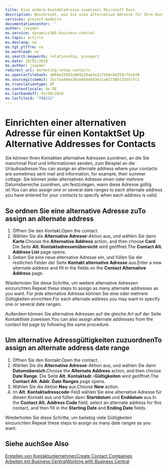 ```yaml
---
title: Eine andere Kontaktadresse zuweisen| Microsoft Docs
description: Beschreibt, wie Sie eine alternative Adresse für Ihre Kontakte zuweisen, an die Sie manchmal Informationen senden.
services: project-madeira
documentationcenter: ''
author: jswymer
ms.service: dynamics365-business-central
ms.topic: article
ms.devlang: na
ms.tgt_pltfrm: na
ms.workload: na
ms.search.keywords: relationship, prospect
ms.date: 10/01/2018
ms.author: jswymer
redirect_url: marketing-setup-contacts
ms.openlocfilehash: d069a22603a969220a62e2c7458cb6259cfbc630
ms.sourcegitcommit: 1bcfaa99ea302e6b84b8361ca02730b135557fc1
ms.translationtype: HT
ms.contentlocale: de-DE
ms.lasthandoff: 03/08/2019
ms.locfileid: "798212"
---
```

# <a name="set-up-alternative-addresses-for-contacts"></a><span data-ttu-id="c0bb3-103">Einrichten einer alternativen Adresse für einen Kontakt</span><span class="sxs-lookup"><span data-stu-id="c0bb3-103">Set Up Alternative Addresses for Contacts</span></span>
<span data-ttu-id="c0bb3-104">Sie können Ihren Kontakten alternative Adressen zuordnen, an die Sie manchmal Post und Informationen senden, zum Beispiel an die Urlaubsadresse.</span><span class="sxs-lookup"><span data-stu-id="c0bb3-104">You can assign an alternate address where your contacts are sometimes sent mail and information, for example, their summer cottage.</span></span> <span data-ttu-id="c0bb3-105">Sie können jeder alternativen Adresse einen oder mehrere Datumsbereiche zuordnen, um festzulegen, wann diese Adresse gültig ist.</span><span class="sxs-lookup"><span data-stu-id="c0bb3-105">You can also assign one or several date ranges to each alternate address you have entered for your contacts to specify when each address is valid.</span></span>

## <a name="to-assign-an-alternate-address"></a><span data-ttu-id="c0bb3-106">So ordnen Sie eine alternative Adresse zu</span><span class="sxs-lookup"><span data-stu-id="c0bb3-106">To assign an alternate address</span></span>
1. <span data-ttu-id="c0bb3-107">Öffnen Sie den Kontakt.</span><span class="sxs-lookup"><span data-stu-id="c0bb3-107">Open the contact.</span></span>
2. <span data-ttu-id="c0bb3-108">Wählen Sie die **Alternative Adresse**-Aktion aus, und wählen Sie dann **Karte**.</span><span class="sxs-lookup"><span data-stu-id="c0bb3-108">Choose the **Alternative Address** action, and then choose **Card**.</span></span> <span data-ttu-id="c0bb3-109">Die Seite **Alt. Kontaktadressenübersicht** wird geöffnet.</span><span class="sxs-lookup"><span data-stu-id="c0bb3-109">The **Contact Alt. Address List** page opens.</span></span>
3. <span data-ttu-id="c0bb3-110">Geben Sie eine neue alternative Adresse ein, und füllen Sie die restlichen Felder der Seite **Kontakt alternative Adresse** aus.</span><span class="sxs-lookup"><span data-stu-id="c0bb3-110">Enter a new alternate address and fill in the fields on the **Contact Alternative Address** page.</span></span>

<span data-ttu-id="c0bb3-111">Wiederholen Sie diese Schritte, um weitere alternative Adressen einzurichten.</span><span class="sxs-lookup"><span data-stu-id="c0bb3-111">Repeat these steps to assign as many alternate addresses as you want.</span></span> <span data-ttu-id="c0bb3-112">Für jede alternative Adresse können Sie eine oder mehrere Gültigkeiten einrichten.</span><span class="sxs-lookup"><span data-stu-id="c0bb3-112">For each alternate address you may want to specify one or several date ranges.</span></span>

<span data-ttu-id="c0bb3-113">Außerdem können Sie alternative Adressen auf die gleiche Art auf der Seite Kontaktliste zuweisen.</span><span class="sxs-lookup"><span data-stu-id="c0bb3-113">You can also assign alternate addresses from the contact list page by following the same procedure.</span></span>

## <a name="to-assign-an-alternate-address-date-range"></a><span data-ttu-id="c0bb3-114">Um alternative Adressgültigkeiten zuzuordnen</span><span class="sxs-lookup"><span data-stu-id="c0bb3-114">To assign an alternate address date range</span></span>
1. <span data-ttu-id="c0bb3-115">Öffnen Sie den Kontakt.</span><span class="sxs-lookup"><span data-stu-id="c0bb3-115">Open the contact.</span></span>
2. <span data-ttu-id="c0bb3-116">Wählen Sie die **Alternative Adresse**-Aktion aus, und wählen Sie dann **Datumsbereich**.</span><span class="sxs-lookup"><span data-stu-id="c0bb3-116">Choose the **Alternate Address** action, and then choose **Date Range**.</span></span> <span data-ttu-id="c0bb3-117">Die Seite **Alt. Kontaktadr.-Gültigkeiten** wird geöffnet.</span><span class="sxs-lookup"><span data-stu-id="c0bb3-117">The **Contact Alt. Addr. Date Ranges** page opens.</span></span>
3. <span data-ttu-id="c0bb3-118">Wählen Sie die Aktion **Neu** aus.</span><span class="sxs-lookup"><span data-stu-id="c0bb3-118">Choose **New** action.</span></span>
4. <span data-ttu-id="c0bb3-119">Im **Alt. Kontaktadresscode**-Feld wählen Sie eine alternative Adresse für diesen Kontakt aus und füllen dann **Startdatum** und **Enddatum** aus.</span><span class="sxs-lookup"><span data-stu-id="c0bb3-119">In the **Contact Alt. Address Code** field, select an alternate address for this contact, and then fill in the **Starting Date** and **Ending Date** fields.</span></span>

<span data-ttu-id="c0bb3-120">Wiederholen Sie diese Schritte, um beliebig viele Gültigkeiten einzurichten.</span><span class="sxs-lookup"><span data-stu-id="c0bb3-120">Repeat these steps to assign as many date ranges as you want.</span></span>

## <a name="see-also"></a><span data-ttu-id="c0bb3-121">Siehe auch</span><span class="sxs-lookup"><span data-stu-id="c0bb3-121">See Also</span></span>
[<span data-ttu-id="c0bb3-122">Erstellen von Kontaktunternehmen</span><span class="sxs-lookup"><span data-stu-id="c0bb3-122">Create Contact Companies</span></span>](marketing-create-contact-companies.md)  
[<span data-ttu-id="c0bb3-123">Arbeiten mit  Business Central</span><span class="sxs-lookup"><span data-stu-id="c0bb3-123">Working with Business Central</span></span>](ui-work-product.md)
